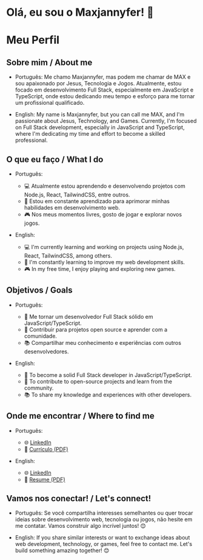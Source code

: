 # Olá, eu sou o Maxjannyfer! 👋

# Meu Perfil

## Sobre mim / About me
- Português:
  Me chamo Maxjannyfer, mas podem me chamar de MAX e sou apaixonado por Jesus, Tecnologia e Jogos. Atualmente, estou focado em desenvolvimento Full Stack, especialmente em JavaScript e TypeScript, onde estou dedicando meu tempo e esforço para me tornar um profissional qualificado.
  
- English:
  My name is Maxjannyfer, but you can call me MAX, and I'm passionate about Jesus, Technology, and Games. Currently, I'm focused on Full Stack development, especially in JavaScript and TypeScript, where I'm dedicating my time and effort to become a skilled professional.

## O que eu faço / What I do
- Português:
  - 💻 Atualmente estou aprendendo e desenvolvendo projetos com Node.js, React, TailwindCSS, entre outros.
  - 🌱 Estou em constante aprendizado para aprimorar minhas habilidades em desenvolvimento web.
  - 🎮 Nos meus momentos livres, gosto de jogar e explorar novos jogos.
  
- English:
  - 💻 I'm currently learning and working on projects using Node.js, React, TailwindCSS, among others.
  - 🌱 I'm constantly learning to improve my web development skills.
  - 🎮 In my free time, I enjoy playing and exploring new games.

## Objetivos / Goals
- Português:
  - 🚀 Me tornar um desenvolvedor Full Stack sólido em JavaScript/TypeScript.
  - 🔧 Contribuir para projetos open source e aprender com a comunidade.
  - 📚 Compartilhar meu conhecimento e experiências com outros desenvolvedores.
  
- English:
  - 🚀 To become a solid Full Stack developer in JavaScript/TypeScript.
  - 🔧 To contribute to open-source projects and learn from the community.
  - 📚 To share my knowledge and experiences with other developers.

## Onde me encontrar / Where to find me
- Português:
  - 🌐 [LinkedIn](https://www.linkedin.com/in/maxmalato/)
  - 💼 [Currículo (PDF)](https://drive.google.com/file/d/1R6hksu5cEiKIhbZVDjwM9nR57ugbQFGO/view?usp=sharing)
  
- English:
  - 🌐 [LinkedIn](https://www.linkedin.com/in/maxmalato/)
  - 💼 [Resume (PDF)](https://drive.google.com/file/d/1R6hksu5cEiKIhbZVDjwM9nR57ugbQFGO/view?usp=sharing)

## Vamos nos conectar! / Let's connect!
- Português:
  Se você compartilha interesses semelhantes ou quer trocar ideias sobre desenvolvimento web, tecnologia ou jogos, não hesite em me contatar. Vamos construir algo incrível juntos! 😊
  
- English:
  If you share similar interests or want to exchange ideas about web development, technology, or games, feel free to contact me. Let's build something amazing together! 😊

